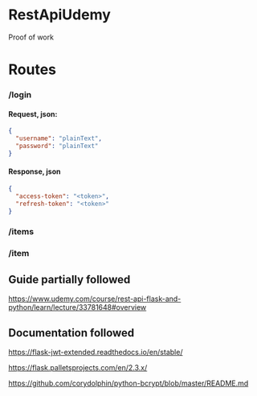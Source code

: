 # RestApiUdemy
 Proof of work

# Routes

### /login
#### Request, json:
```json
{
  "username": "plainText",
  "password": "plainText"
}
```
#### Response, json
```json
{
  "access-token": "<token>",
  "refresh-token": "<token>"
}
```

### /items
### /item


## Guide partially followed
https://www.udemy.com/course/rest-api-flask-and-python/learn/lecture/33781648#overview

## Documentation followed
https://flask-jwt-extended.readthedocs.io/en/stable/

https://flask.palletsprojects.com/en/2.3.x/

https://github.com/corydolphin/python-bcrypt/blob/master/README.md